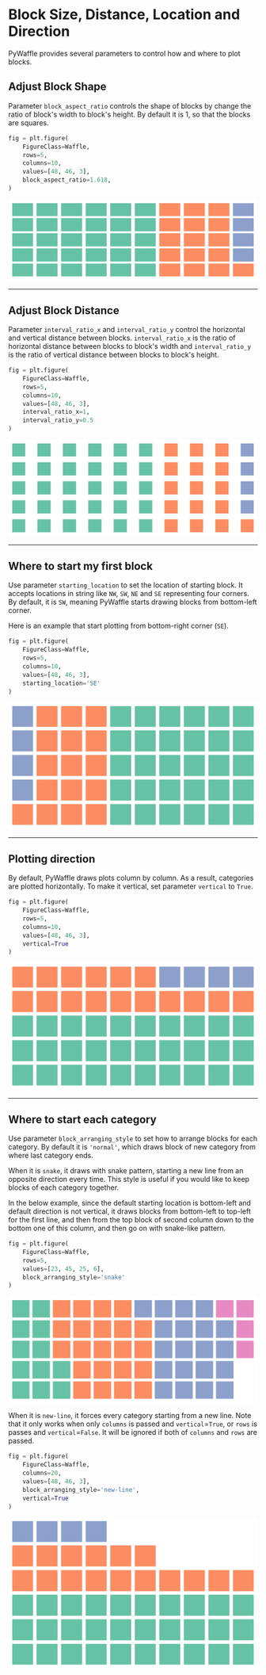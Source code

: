 # Block Size, Distance, Location and Direction

PyWaffle provides several parameters to control how and where to plot blocks.

## Adjust Block Shape

Parameter `block_aspect_ratio` controls the shape of blocks by change the ratio of block's width to block's height. By default it is 1, so that the blocks are squares.

```python
fig = plt.figure(
    FigureClass=Waffle,
    rows=5,
    columns=10,
    values=[48, 46, 3],
    block_aspect_ratio=1.618,
)
```

<img class="img_middle" alt="Change Block Shape" src="https://raw.githubusercontent.com/gyli/PyWaffle/master/examples/docs/block_shape.svg?sanitize=true">

---

## Adjust Block Distance

Parameter `interval_ratio_x` and `interval_ratio_y` control the horizontal and vertical distance between blocks. `interval_ratio_x` is the ratio of horizontal distance between blocks to block's width and `interval_ratio_y` is the ratio of vertical distance between blocks to block's height.

```python
fig = plt.figure(
    FigureClass=Waffle,
    rows=5,
    columns=10,
    values=[48, 46, 3],
    interval_ratio_x=1,
    interval_ratio_y=0.5
)
```

<img class="img_middle" alt="Change Block Distance" src="https://raw.githubusercontent.com/gyli/PyWaffle/master/examples/docs/block_distance.svg?sanitize=true">

---

## Where to start my first block

Use parameter `starting_location` to set the location of starting block. It accepts locations in string like `NW`, `SW`, `NE` and `SE` representing four corners. By default, it is `SW`, meaning PyWaffle starts drawing blocks from bottom-left corner.

Here is an example that start plotting from bottom-right corner (`SE`).

```python
fig = plt.figure(
    FigureClass=Waffle,
    rows=5,
    columns=10,
    values=[48, 46, 3],
    starting_location='SE'
)
```

<img class="img_middle" alt="Change Starting Location" src="https://raw.githubusercontent.com/gyli/PyWaffle/master/examples/docs/block_location.svg?sanitize=true">

---

## Plotting direction

By default, PyWaffle draws plots column by column. As a result, categories are plotted horizontally. To make it vertical, set parameter `vertical` to `True`.

```python
fig = plt.figure(
    FigureClass=Waffle,
    rows=5,
    columns=10,
    values=[48, 46, 3],
    vertical=True
)
```

<img class="img_middle" alt="Change Direction" src="https://raw.githubusercontent.com/gyli/PyWaffle/master/examples/docs/block_direction.svg?sanitize=true">

---

## Where to start each category

Use parameter `block_arranging_style` to set how to arrange blocks for each category. By default it is `'normal'`, which draws block of new category from where last category ends.

When it is `snake`, it draws with snake pattern, starting a new line from an opposite direction every time. This style is useful if you would like to keep blocks of each category together.

In the below example, since the default starting location is bottom-left and default direction is not vertical, it draws blocks from bottom-left to top-left for the first line, and then from the top block of second column down to the bottom one of this column, and then go on with snake-like pattern.

```python
fig = plt.figure(
    FigureClass=Waffle,
    rows=5,
    values=[23, 45, 25, 6],
    block_arranging_style='snake'
)
```

<img class="img_middle" alt="Change Starting Location" src="https://raw.githubusercontent.com/gyli/PyWaffle/master/examples/docs/snake_pattern.svg?sanitize=true">

When it is `new-line`, it forces every category starting from a new line. Note that it only works when only `columns` is passed and `vertical`=`True`, or `rows` is passes and `vertical`=`False`. It will be ignored if both of `columns` and `rows` are passed. 

```python
fig = plt.figure(
    FigureClass=Waffle,
    columns=20,
    values=[48, 46, 3],
    block_arranging_style='new-line',
    vertical=True
)
```

<img class="img_middle" alt="Change Starting Location" src="https://raw.githubusercontent.com/gyli/PyWaffle/master/examples/docs/new_line_pattern.svg?sanitize=true">
